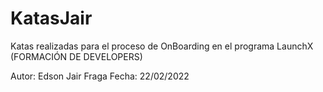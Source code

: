 # KatasJair
Katas realizadas para el proceso de OnBoarding en el programa LaunchX (FORMACIÓN DE DEVELOPERS)

Autor: Edson Jair Fraga Fecha: 22/02/2022
